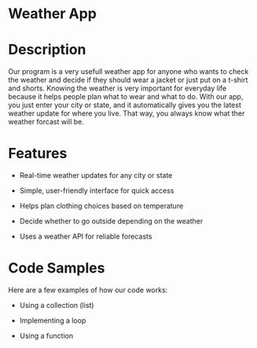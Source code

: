 # Weather App 
# Description 
Our program is a very usefull weather app for anyone who wants to check the weather and decide if they should wear a jacket or just put on a t-shirt and shorts. Knowing the weather is very important for everyday life because it helps people plan what to wear and what to do. With our app, you just enter your city or state, and it automatically gives you the latest weather update for where you live. That way, you always know what ther weather forcast will be. 
# Features 
- Real-time weather updates for any city or state

- Simple, user-friendly interface for quick access

- Helps plan clothing choices based on temperature

- Decide whether to go outside depending on the weather

- Uses a weather API for reliable forecasts
# Code Samples 
Here are a few examples of how our code works:

- Using a collection (list)

- Implementing a loop

- Using a function
